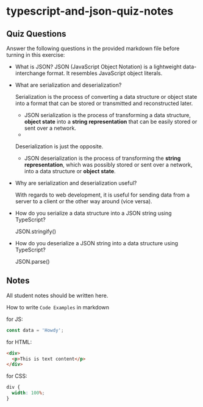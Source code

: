 # typescript-and-json-quiz-notes

## Quiz Questions

Answer the following questions in the provided markdown file before turning in this exercise:

- What is JSON?
  JSON (JavaScript Object Notation) is a lightweight data-interchange format. It resembles JavaScript object literals.

- What are serialization and deserialization?

  Serialization is the process of converting a data structure or object state into a format that can be stored or transmitted and reconstructed later.

  - JSON serialization is the process of transforming a data structure, **object state** into a **string representation** that can be easily stored or sent over a network.
  -

  Deserialization is just the opposite.

  - JSON deserialization is the process of transforming the **string representation**, which was possibly stored or sent over a network, into a data structure or **object state**.

- Why are serialization and deserialization useful?

  With regards to web development, it is useful for sending data from a server to a client or the other way around (vice versa).

- How do you serialize a data structure into a JSON string using TypeScript?

  JSON.stringify()

- How do you deserialize a JSON string into a data structure using TypeScript?

  JSON.parse()

## Notes

All student notes should be written here.

How to write `Code Examples` in markdown

for JS:

```javascript
const data = 'Howdy';
```

for HTML:

```html
<div>
  <p>This is text content</p>
</div>
```

for CSS:

```css
div {
  width: 100%;
}
```
